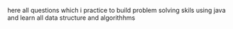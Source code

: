 here all questions which i practice to build problem solving skils using java and learn all data structure and algorithhms 

